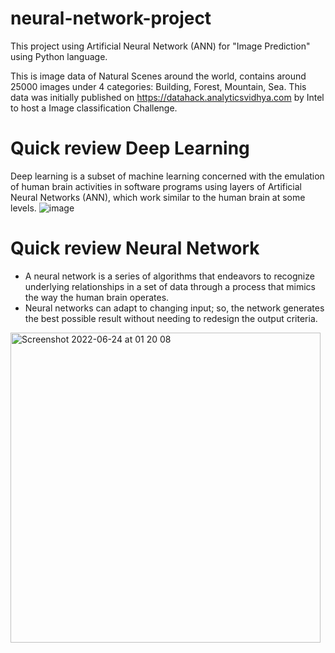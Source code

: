 # neural-network-project
This project using Artificial Neural Network (ANN) for "Image Prediction" using Python language.

This is image data of Natural Scenes around the world, contains around 25000 images under 4 categories: Building, Forest, Mountain, Sea.
This data was initially published on https://datahack.analyticsvidhya.com by Intel to host a Image classification Challenge.

# Quick review Deep Learning
Deep learning is a subset of machine learning concerned with the emulation of human brain activities in software programs using layers of Artificial Neural Networks (ANN), which work similar to the human brain at some levels.
![image](https://user-images.githubusercontent.com/95705198/175430118-301a7aa4-a0b0-4a4f-8be1-d7774deaa462.png)

# Quick review Neural Network
- A neural network is a series of algorithms that endeavors to recognize underlying relationships in a set of data through a process that mimics the way the human brain operates.
- Neural networks can adapt to changing input; so, the network generates the best possible result without needing to redesign the output criteria.

<img width="496" alt="Screenshot 2022-06-24 at 01 20 08" src="https://user-images.githubusercontent.com/95705198/175430557-d50d57d4-49f3-4b94-9d74-117f4f68d9cc.png">
